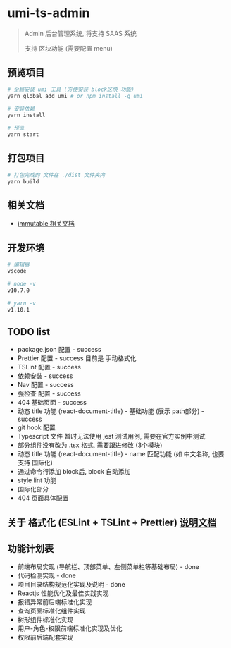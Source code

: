 # umi-ts-admin
> Admin 后台管理系统, 将支持 SAAS 系统
>
> 支持 区块功能 (需要配置 menu)

## 预览项目

```bash
# 全局安装 umi 工具 (方便安装 block区块 功能)
yarn global add umi # or npm install -g umi

# 安装依赖
yarn install

# 预览
yarn start
```

## 打包项目

```bash
# 打包完成的 文件在 ./dist 文件夹内
yarn build
```

## 相关文档
* [immutable 相关文档](./docs/immutable.md)

## 开发环境
```bash
# 编辑器
vscode

# node -v
v10.7.0

# yarn -v
v1.10.1
```


## TODO list
* package.json 配置 - success
* Prettier 配置 - success 目前是 手动格式化
* TSLint 配置 - success
* 依赖安装 - success
* Nav 配置 - success
* 强检查 配置 - success
* 404 基础页面 - success
* 动态 title 功能 (react-document-title) - 基础功能 (展示 path部分) - success
* git hook 配置
* Typescript 文件 暂时无法使用 jest 测试用例, 需要在官方实例中测试
* 部分组件没有改为 .tsx 格式, 需要跟进修改 (3个模块)
* 动态 title 功能 (react-document-title) - name 匹配功能 (如 中文名称, 也要支持 国际化)
* 通过命令行添加 block后, block 自动添加
* style lint 功能
* 国际化部分
* 404 页面具体配置

## 关于 格式化 (ESLint + TSLint + Prettier) [说明文档](./docs/format.md)

## 功能计划表
* 前端布局实现 (导航栏、顶部菜单、左侧菜单栏等基础布局) - done
* 代码检测实现 - done
* 项目目录结构规范化实现及说明 - done
* Reactjs 性能优化及最佳实践实现
* 报错异常前后端标准化实现
* 查询页面标准化组件实现
* 树形组件标准化实现
* 用户-角色-权限前端标准化实现及优化
* 权限前后端配套实现

